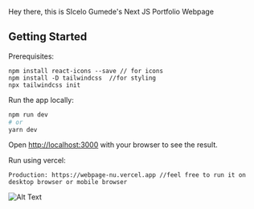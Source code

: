 Hey there, this is SIcelo Gumede's Next JS Portfolio Webpage

## Getting Started

Prerequisites:

```
npm install react-icons --save // for icons
npm install -D tailwindcss  //for styling
npx tailwindcss init
```

Run the app locally:

```bash
npm run dev
# or
yarn dev
```

Open [http://localhost:3000](http://localhost:3000) with your browser to see the result.

Run using vercel:

```
Production: https://webpage-nu.vercel.app //feel free to run it on desktop browser or mobile browser
```

![Alt Text](https://media.giphy.com/media/CnhXn5Z9OUCYTzBAVr/giphy.gif)
